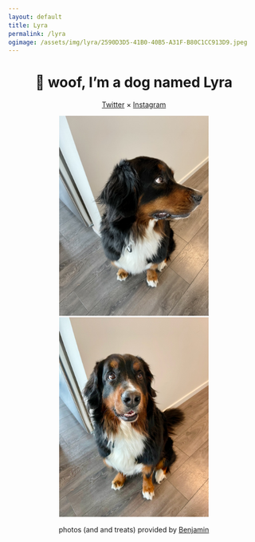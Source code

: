 ```yaml
---
layout: default
title: Lyra
permalink: /lyra
ogimage: /assets/img/lyra/2590D3D5-41B0-40B5-A31F-B80C1CC913D9.jpeg
---
```

<center>
<h1>🐶 woof, I’m a dog named Lyra</h1>
<p><a href="https://twitter.com/lyraberner">Twitter</a> × <a href="https://instagram.com/lyraberner">Instagram</a></p>
<img src="/assets/img/lyra/2590D3D5-41B0-40B5-A31F-B80C1CC913D9.jpeg" style="max-width:300px;" />
<img src="/assets/img/lyra/IMG_6250.jpeg" style="max-width:300px;" />
<p>photos (and and treats) provided by <a href="https://benjaminchait.net">Benjamin</a></p>
</center>
